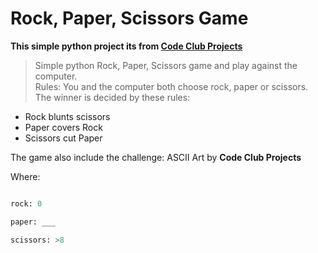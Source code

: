 # Rock, Paper, Scissors Game
**This simple python project its from [Code Club Projects](https://codeclubprojects.org/en-GB/python/rock-paper-scissors/)**
> Simple python Rock, Paper, Scissors game and play against the computer.
<br>Rules: You and the computer both choose rock, paper or scissors. The winner is decided by these rules:
 - Rock blunts scissors
 - Paper covers Rock
 - Scissors cut Paper

The game also include the challenge: ASCII Art by **Code Club Projects**

Where:

``` python

rock: 0

paper: ___

scissors: >8

```
